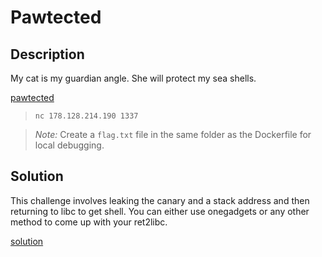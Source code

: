 # Pawtected

## Description

My cat is my guardian angle. She will protect my sea shells.

[pawtected](./pawtected.zip)

> `nc 178.128.214.190 1337`

> *Note:* Create a `flag.txt` file in the same folder as the Dockerfile for local debugging.

## Solution

This challenge involves leaking the canary and a stack address and then returning to libc to get shell.
You can either use onegadgets or any other method to come up with your ret2libc.

[solution](./solve.py)
